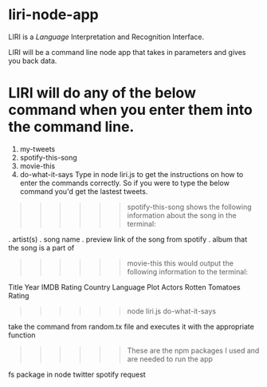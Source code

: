 # liri-node-app
LIRI is a _Language_ Interpretation and Recognition Interface. 

LIRI will be a command line node app that takes in parameters and gives you back data.

# LIRI will do any of the below command when you enter them into the command line.

1. my-tweets
2. spotify-this-song
3. movie-this
4. do-what-it-says
Type in node liri.js to get the instructions on how to enter the commands correctly. So if you were to type the below command you'd get the lastest tweets.

>>>>>> spotify-this-song 
shows the following information about the song in the terminal:

. artist(s)
. song name
. preview link of the song from spotify
. album that the song is a part of

>>>>>> movie-this
this would output the following information to the terminal:

Title
Year
IMDB Rating
Country
Language
Plot
Actors
Rotten Tomatoes Rating

>>>>>> node liri.js do-what-it-says

take the command from random.tx file and executes it with the appropriate function


>>>>>> These are the npm packages I used and are needed to run the app

fs package in node
twitter
spotify
request
